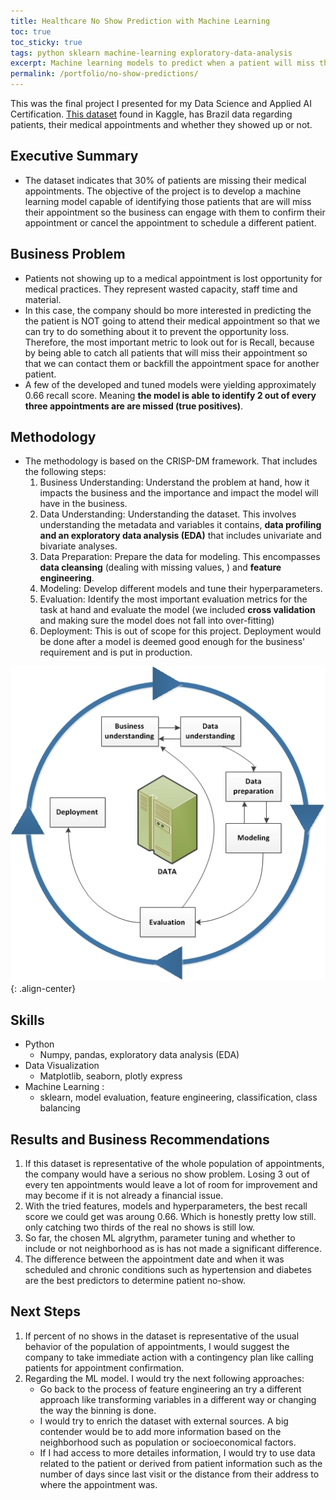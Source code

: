 ```yaml
---
title: Healthcare No Show Prediction with Machine Learning
toc: true
toc_sticky: true
tags: python sklearn machine-learning exploratory-data-analysis
excerpt: Machine learning models to predict when a patient will miss their medical appointment!
permalink: /portfolio/no-show-predictions/
---
```


This was the final project I presented for my Data Science and Applied AI Certification. [This dataset](https://www.kaggle.com/datasets/wajahat1064/healthcare-appointment-dataset/data) found in Kaggle, has Brazil data regarding patients, their medical appointments and whether they showed up or not.

## Executive Summary
- The dataset indicates that 30% of patients are missing their medical appointments. The objective of the project is to develop a machine learning model capable of identifying those patients that are will miss their appointment so the business can engage with them to confirm their appointment or cancel the appointment to schedule a different patient. 


## Business Problem
- Patients not showing up to a medical appointment is lost opportunity for medical practices. They represent wasted capacity, staff time and material. 
- In this case, the company should bo more interested in predicting the the patient is NOT going to attend their medical appointment so that we can try to do something about it to prevent the opportunity loss. Therefore, the most important metric to look out for is Recall, because by being able to catch all patients that will miss their appointment so that we can contact them or backfill the appointment space for another patient.
- A few of the developed and tuned models were yielding approximately 0.66 recall score. Meaning **the model is able to identify 2 out of every three appointments are are missed (true positives)**.

## Methodology
- The methodology is based on the CRISP-DM framework. That includes the following steps:
    1. Business Understanding: Understand the problem at hand, how it impacts the business and the importance and impact the model will have in the business.
    2. Data Understanding: Understanding the dataset. This involves understanding the metadata and variables it contains, **data profiling and an exploratory data analysis (EDA)** that includes univariate and bivariate analyses.
    3. Data Preparation: Prepare the data for modeling. This encompasses **data cleansing** (dealing with missing values, ) and **feature engineering**.
    4. Modeling: Develop different models and tune their hyperparameters.
    5. Evaluation: Identify the most important evaluation metrics for the task at hand and evaluate the model (we included **cross validation** and making sure the model does not fall into over-fitting)
    6. Deployment: This is out of scope for this project. Deployment would be done after a model is deemed good enough for the business' requirement and is put in production.

![crisp-dm methodology](/assets/images/CRISP-DMBasics.jpg){: .align-center}

## Skills
- Python
    - Numpy, pandas, exploratory data analysis (EDA)
- Data Visualization
    - Matplotlib, seaborn, plotly express
- Machine Learning : 
    - sklearn, model evaluation, feature engineering, classification, class balancing

## Results and Business Recommendations
1. If this dataset is representative of the whole population of appointments, the company would have a serious no show problem. Losing 3 out of every ten appointments would leave a lot of room for improvement and may become if it is not already a financial issue.
2. With the tried features, models and hyperparameters, the best recall score we could get was aroung 0.66. Which is honestly pretty low still. only catching two thirds of the real no shows is still low.
3. So far, the chosen ML algrythm, parameter tuning and whether to include or not neighborhood as is has not made a significant difference.
4. The difference between the appointment date and when it was scheduled and chronic conditions such as hypertension and diabetes are the best predictors to determine patient no-show.

## Next Steps
1. If percent of no shows in the dataset is representative of the usual behavior of the population of appointments, I would suggest the company to take immediate action with a contingency plan like calling patients for appointment confirmation.
2. Regarding the ML model. I would try the next following approaches:
    - Go back to the process of feature engineering an try a different approach like transforming variables in a different way or changing the way the binning is done.
    - I would try to enrich the dataset with external sources. A big contender would be to add more information based on the neighborhood such as population or socioeconomical factors.
    - If I had access to more detailes information, I would try to use data related to the patient or derived from patient information such as the number of days since last visit or the distance from their address to where the appointment was.